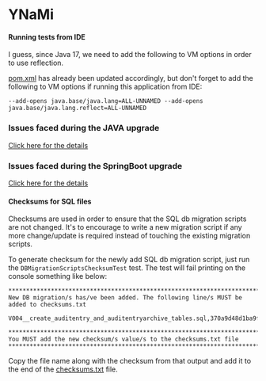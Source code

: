# YNaMi

#### Running tests from IDE

I guess, since Java 17, we need to add the following to VM options in order to use reflection.

[pom.xml](pom.xml) has already been updated accordingly, but don't forget to add the following to VM options
if running this application from IDE:

`--add-opens java.base/java.lang=ALL-UNNAMED --add-opens java.base/java.lang.reflect=ALL-UNNAMED`

### Issues faced during the JAVA upgrade

[Click here for the details](readme/upgrade-to-java20-readme.md)

### Issues faced during the SpringBoot upgrade

[Click here for the details](readme/upgrade-springboot-to-3.1.2-readme.md)


#### Checksums for SQL files

Checksums are used in order to ensure that the SQL db migration scripts are not changed. It's to encourage to write
a new migration script if any more change/update is required instead of touching the existing migration scripts.

To generate checksum for the newly add SQL db migration script, just run the `DBMigrationScriptsChecksumTest` test.
The test will fail printing on the console something like below:

```
*****************************************************************************************
New DB migration/s has/ve been added. The following line/s MUST be added to checksums.txt

V004__create_auditentry_and_auditentryarchive_tables.sql,370a9d48d1ba9fcd47515b6d223727a0

*****************************************************************************************
You MUST add the new checksum/s value/s to the checksums.txt file
*****************************************************************************************
```

Copy the file name along with the checksum from that output and add it to the end of the 
[checksums.txt](src/main/resources/db/migration/checksums.txt) file.